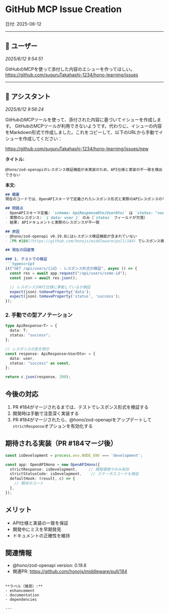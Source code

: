 # GitHub MCP Issue Creation

日付: 2025-06-12

---

## 👤 ユーザー
*2025/6/12 9:54:51*

GitHubのMCPを使って添付した内容のエシューを作ってほしい。 
https://github.com/suguruTakahashi-1234/hono-learning/issues

---

## 🤖 アシスタント
*2025/6/12 9:56:24*

GitHubのMCPツールを使って、添付された内容に基づいてイシューを作成します。
GitHubのMCPツールが利用できないようです。代わりに、イシューの内容をMarkdown形式で作成しました。これをコピーして、以下のURLから手動でイシューを作成してください：

https://github.com/suguruTakahashi-1234/hono-learning/issues/new

**タイトル:**
```
@hono/zod-openapiのレスポンス検証機能が未実装のため、API仕様と実装の不一致を検出できない
```

**本文:**
```markdown
## 概要
現在のコードでは、OpenAPIスキーマで定義されたレスポンス形式と実際のAPIレスポンスの不一致を検出する仕組みがありません。これは@hono/zod-openapi (v0.19.8) にレスポンス検証機能がまだ実装されていないためです。

## 問題点
- OpenAPIスキーマ定義: `schema: ApiResponseDto(UserDto)` は `status: "success"` を必須としている
- 実際のレスポンス: `{ data: user }` のみ（`status` フィールドが欠落）
- 結果: APIドキュメントと実際のレスポンスが不一致

## 原因
- @hono/zod-openapi v0.19.8にはレスポンス検証機能が含まれていない
- [PR #184](https://github.com/honojs/middleware/pull/184) でレスポンス検証機能が提案されているが、まだマージされていない

## 現在の回避策

### 1. テストでの検証
```typescript
it("GET /api/users/{id} - レスポンス形式の検証", async () => {
  const res = await app.request("/api/users/some-id");
  const json = await res.json();

  // レスポンスがAPI仕様に準拠しているか検証
  expect(json).toHaveProperty('data');
  expect(json).toHaveProperty('status', 'success');
});
```

### 2. 手動での型アノテーション
```typescript
type ApiResponse<T> = {
  data: T;
  status: "success";
};

// レスポンスの型を明示
const response: ApiResponse<UserDto> = {
  data: user,
  status: "success" as const,
};

return c.json(response, 200);
```

## 今後の対応
1. PR #184がマージされるまでは、テストでレスポンス形式を検証する
2. 開発時は手動で注意深く実装する
3. PR #184がマージされたら、@hono/zod-openapiをアップデートして`strictResponse`オプションを有効化する

## 期待される実装（PR #184マージ後）
```typescript
const isDevelopment = process.env.NODE_ENV === 'development';

const app: OpenAPIHono = new OpenAPIHono({
  strictResponse: isDevelopment,     // 開発環境でのみ有効
  strictStatusCode: isDevelopment,    // ステータスコードも検証
  defaultHook: (result, c) => {
    // 既存のコード
  },
});
```

## メリット
- API仕様と実装の一致を保証
- 開発中にミスを早期発見
- ドキュメントの正確性を維持

## 関連情報
- @hono/zod-openapi version: 0.19.8
- 関連PR: https://github.com/honojs/middleware/pull/184
```

**ラベル（推奨）:**
- enhancement
- documentation
- dependencies

---
